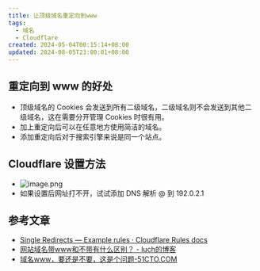 ```yaml
---
title: 让顶级域名重定向到www
tags:
  - 域名
  - Cloudflare
created: 2024-05-04T00:15:14+08:00
updated: 2024-08-05T23:00:01+08:00
---
```


## 重定向到 www 的好处

- 顶级域名的 Cookies 会发送到所有二级域名，二级域名则不会发送到其他二级域名，这在需要分开管理 Cookies 时很有用。
- 加上重定向后可以在任意地方使用简洁的域名。
- 添加重定向后对于搜索引擎来说是同一个站点。

## Cloudflare 设置方法

- ![image.png](https://cdn.jsdelivr.net/gh/11ze/static/images/20240503234218.png)
- 如果设置后网址打不开，试试添加 DNS 解析 @ 到 192.0.2.1

## 参考文章

- [Single Redirects — Example rules · Cloudflare Rules docs](https://developers.cloudflare.com/rules/url-forwarding/single-redirects/examples/#redirect-all-requests-to-a-different-hostname)
- [网站域名带www和不带有什么区别？ - luch的博客](https://www.quanzhan.co/archives/159)
- [域名www，要还是不要，这是个问题-51CTO.COM](https://www.51cto.com/article/610753.html)
